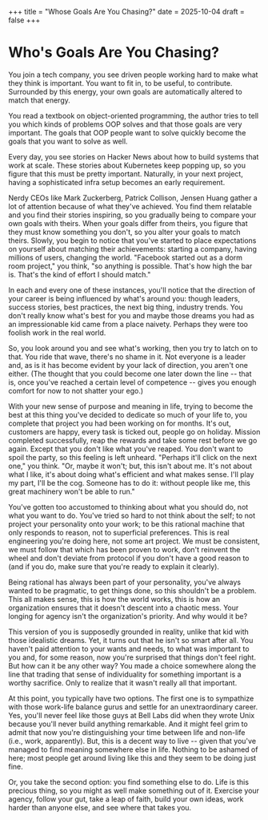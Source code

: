 +++ 
title = "Whose Goals Are You Chasing?"
date = 2025-10-04
draft = false
+++ 

# Who's Goals Are You Chasing?

You join a tech company, you see driven people working hard to make what they think is important.
You want to fit in, to be useful, to contribute. Surrounded by this energy, your own goals are
automatically altered to match that energy.

You read a textbook on object-oriented programming, the author tries to tell you which kinds of
problems OOP solves and that those goals are very important. The goals that OOP people want to solve
quickly become the goals that you want to solve as well.

Every day, you see stories on Hacker News about how to build systems that work at scale. These
stories about Kubernetes keep popping up, so you figure that this must be pretty important.
Naturally, in your next project, having a sophisticated infra setup becomes an early requirement.

Nerdy CEOs like Mark Zuckerberg, Patrick Collison, Jensen Huang gather a lot of attention because of
what they've achieved. You find them relatable and you find their stories inspiring, so you
gradually being to compare your own goals with theirs. When your goals differ from theirs, you
figure that they must know something you don't, so you alter your goals to match theirs. Slowly, you
begin to notice that you've started to place expectations on yourself about matching their
achievements: starting a company, having millions of users, changing the world. "Facebook started
out as a dorm room project," you think, "so anything is possible. That's how high the bar is. That's
the kind of effort I should match."

In each and every one of these instances, you'll notice that the direction of your career is being
influenced by what's around you: though leaders, success stories, best practices, the next big
thing, industry trends. You don't really know what's best for you and maybe those dreams you had as
an impressionable kid came from a place naivety. Perhaps they were too foolish work in the real
world. 

So, you look around you and see what's working, then you try to latch on to that. You ride that
wave, there's no shame in it. Not everyone is a leader and, as is it has become evident by your lack
of direction, you aren't one either. (The thought that you could become one later down the line --
that is, once you've reached a certain level of competence -- gives you enough comfort for now to
not shatter your ego.)

With your new sense of purpose and meaning in life, trying to become the best at this thing you've
decided to dedicate so much of your life to, you complete that project you had been working on for
months. It's out, customers are happy, every task is ticked out, people go on holiday. Mission
completed successfully, reap the rewards and take some rest before we go again. Except that you
don't like what you've reaped. You don't want to spoil the party, so this feeling is left unheard.
"Perhaps it'll click on the next one," you think. "Or, maybe it won't; but, this isn't about me.
It's not about what I like, it's about doing what's efficient and what makes sense. I'll play my
part, I'll be the cog. Someone has to do it: without people like me, this great machinery won't be
able to run."

You've gotten too accustomed to thinking about what you should do, not what you want to do. You've
tried so hard to not think about the self; to not project your personality onto your work; to be
this rational machine that only responds to reason, not to superficial preferences. This is real
engineering you're doing here, not some art project. We must be consistent, we must follow that
which has been proven to work, don't reinvent the wheel and don't deviate from protocol if you don't
have a good reason to (and if you do, make sure that you're ready to explain it clearly). 

Being rational has always been part of your personality, you've always wanted to be pragmatic, to
get things done, so this shouldn't be a problem. This all makes sense, this is how the world works,
this is how an organization ensures that it doesn't descent into a chaotic mess. Your longing for
agency isn't the organization's priority. And why would it be? 

This version of you is supposedly grounded in reality, unlike that kid with those idealistic dreams.
Yet, it turns out that he isn't so smart after all. You haven't paid attention to your wants and
needs, to what was important to you and, for some reason, now you're surprised that things don't
feel right. But how can it be any other way? You made a choice somewhere along the line that trading
that sense of individuality for something important is a worthy sacrifice. Only to realize that it
wasn't really all that important.

At this point, you typically have two options. The first one is to sympathize with those work-life
balance gurus and settle for an unextraordinary career. Yes, you'll never feel like those guys at
Bell Labs did when they wrote Unix because you'll never build anything remarkable. And it might feel
grim to admit that now you're distinguishing your time between life and non-life (i.e., work,
apparently). But, this is a decent way to live -- given that you've managed to find meaning
somewhere else in life. Nothing to be ashamed of here; most people get around living like this and
they seem to be doing just fine. 

Or, you take the second option: you find something else to do. Life is this precious thing, so you
might as well make something out of it. Exercise your agency, follow your gut, take a leap of faith,
build your own ideas, work harder than anyone else, and see where that takes you.
